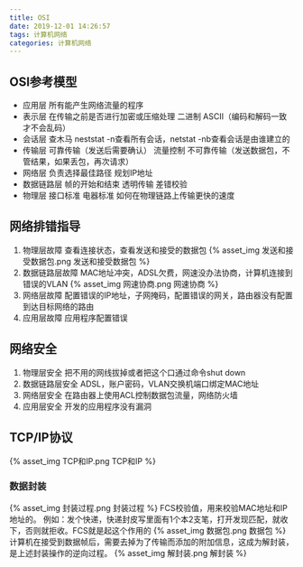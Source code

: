 ```yaml
---
title: OSI
date: 2019-12-01 14:26:57
tags: 计算机网络
categories: 计算机网络
---
```

## OSI参考模型

- 应用层 所有能产生网络流量的程序
- 表示层 在传输之前是否进行加密或压缩处理 二进制 ASCII（编码和解码一致才不会乱码）
- 会话层 查木马 neststat -n查看所有会话，netstat -nb查看会话是由谁建立的
- 传输层 可靠传输（发送后需要确认） 流量控制 不可靠传输（发送数据包，不管结果，如果丢包，再次请求）
- 网络层 负责选择最佳路径 规划IP地址
- 数据链路层 帧的开始和结束 透明传输 差错校验
- 物理层 接口标准 电器标准 如何在物理链路上传输更快的速度

## 网络排错指导

1. 物理层故障
    查看连接状态，查看发送和接受的数据包
    {% asset_img 发送和接受数据包.png 发送和接受数据包 %}
2. 数据链路层故障
    MAC地址冲突，ADSL欠费，网速没办法协商，计算机连接到错误的VLAN
    {% asset_img 网速协商.png 网速协商 %}
3. 网络层故障
    配置错误的IP地址，子网掩码，配置错误的网关，路由器没有配置到达目标网络的路由
4. 应用层故障
    应用程序配置错误

## 网络安全

1. 物理层安全
    把不用的网线拔掉或者把这个口通过命令shut down
2. 数据链路层安全
    ADSL，账户密码，VLAN交换机端口绑定MAC地址
3. 网络层安全
    在路由器上使用ACL控制数据包流量，网络防火墙
4. 应用层安全
    开发的应用程序没有漏洞

## TCP/IP协议

{% asset_img TCP和IP.png TCP和IP %}

### 数据封装

{% asset_img 封装过程.png 封装过程 %}
FCS校验值，用来校验MAC地址和IP地址的。
例如：发个快递，快递封皮写里面有1个本2支笔，打开发现匹配，就收下，否则就拒收。FCS就是起这个作用的
{% asset_img 数据包.png 数据包 %}
计算机在接受到数据帧后，需要去掉为了传输而添加的附加信息，这成为解封装，是上述封装操作的逆向过程。
{% asset_img 解封装.png 解封装 %}
